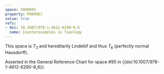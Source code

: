 ```yaml
---
space: S000093
property: P000067
value: true
refs:
- doi: 10.1007/978-1-4612-6290-9_6
  name: Counterexamples in Topology
---
```


This space is $T_3$ and hereditarily Lindelöf and thus $T_6$ (perfectly normal Hausdorff).

Asserted in the General Reference Chart for space #95 in
{{doi:10.1007/978-1-4612-6290-9_6}}.
